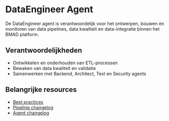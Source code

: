 # DataEngineer Agent

De DataEngineer agent is verantwoordelijk voor het ontwerpen, bouwen en monitoren van data pipelines, data kwaliteit en data-integratie binnen het BMAD platform.

## Verantwoordelijkheden
- Ontwikkelen en onderhouden van ETL-processen
- Bewaken van data kwaliteit en validatie
- Samenwerken met Backend, Architect, Test en Security agents

## Belangrijke resources
- [Best practices](../../resources/templates/dataengineer/best-practices.md)
- [Pipeline changelog](../../resources/data/dataengineer/pipeline-changelog.md)
- [Agent changelog](changelog.md)
